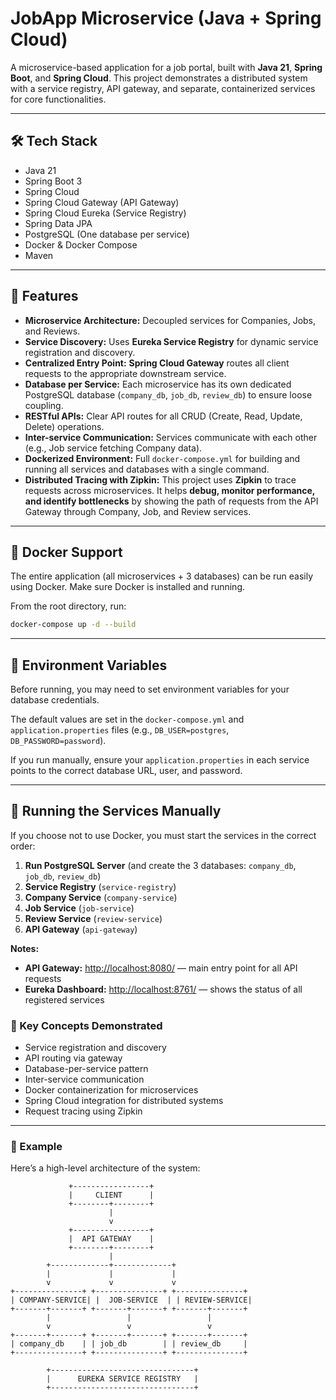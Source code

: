 # JobApp Microservice (Java + Spring Cloud)

A microservice-based application for a job portal, built with **Java 21**, **Spring Boot**, and **Spring Cloud**. This project demonstrates a distributed system with a service registry, API gateway, and separate, containerized services for core functionalities.

---

## 🛠 Tech Stack

-   Java 21
-   Spring Boot 3
-   Spring Cloud
-   Spring Cloud Gateway (API Gateway)
-   Spring Cloud Eureka (Service Registry)
-   Spring Data JPA
-   PostgreSQL (One database per service)
-   Docker & Docker Compose
-   Maven

---

## 🔐 Features

-   **Microservice Architecture:** Decoupled services for Companies, Jobs, and Reviews.
-   **Service Discovery:** Uses **Eureka Service Registry** for dynamic service registration and discovery.
-   **Centralized Entry Point:** **Spring Cloud Gateway** routes all client requests to the appropriate downstream service.
-   **Database per Service:** Each microservice has its own dedicated PostgreSQL database (`company_db`, `job_db`, `review_db`) to ensure loose coupling.
-   **RESTful APIs:** Clear API routes for all CRUD (Create, Read, Update, Delete) operations.
-   **Inter-service Communication:** Services communicate with each other (e.g., Job service fetching Company data).
-   **Dockerized Environment:** Full `docker-compose.yml` for building and running all services and databases with a single command.
-   **Distributed Tracing with Zipkin:** This project uses **Zipkin** to trace requests across microservices. It helps **debug, monitor performance, and identify bottlenecks** by showing the path of requests from the API Gateway through Company, Job, and Review services.

---

## 🐳 Docker Support

The entire application (all microservices + 3 databases) can be run easily using Docker. Make sure Docker is installed and running.

From the root directory, run:

```bash
docker-compose up -d --build
```

---

## 🤫 Environment Variables

Before running, you may need to set environment variables for your database credentials.

The default values are set in the `docker-compose.yml` and `application.properties` files (e.g., `DB_USER=postgres`, `DB_PASSWORD=password`).

If you run manually, ensure your `application.properties` in each service points to the correct database URL, user, and password.

---

## 🚀 Running the Services Manually

If you choose not to use Docker, you must start the services in the correct order:

1. **Run PostgreSQL Server** (and create the 3 databases: `company_db`, `job_db`, `review_db`)  
2. **Service Registry** (`service-registry`)  
3. **Company Service** (`company-service`)  
4. **Job Service** (`job-service`)  
5. **Review Service** (`review-service`)  
6. **API Gateway** (`api-gateway`)  

**Notes:**  

- **API Gateway:** [http://localhost:8080/](http://localhost:8080/) — main entry point for all API requests  
- **Eureka Dashboard:** [http://localhost:8761/](http://localhost:8761/) — shows the status of all registered services

### 🧠 Key Concepts Demonstrated

- Service registration and discovery
- API routing via gateway
- Database-per-service pattern
- Inter-service communication
- Docker containerization for microservices
- Spring Cloud integration for distributed systems
- Request tracing using Zipkin

---

### 📸 Example

Here’s a high-level architecture of the system:

```text
             +-----------------+
             |     CLIENT      |
             +--------+--------+
                      |
                      v
             +-----------------+
             |  API GATEWAY    |
             +--------+--------+
                      |
        +-------------+-------------+
        |             |             |
        v             v             v
+---------------+ +---------------+ +---------------+
| COMPANY-SERVICE| |  JOB-SERVICE  | | REVIEW-SERVICE|
+-------+-------+ +-------+-------+ +-------+-------+
        |                 |                 |
        v                 v                 v
+-------+-------+ +-------+-------+ +-------+-------+
| company_db    | | job_db        | | review_db     |
+---------------+ +---------------+ +---------------+

        +--------------------------------+
        |      EUREKA SERVICE REGISTRY   |
        +--------------------------------+
